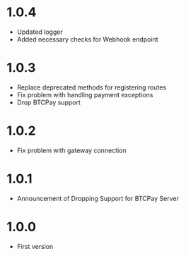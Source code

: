 # 1.0.4
- Updated logger
- Added necessary checks for Webhook endpoint

# 1.0.3

- Replace deprecated methods for registering routes
- Fix problem with handling payment exceptions
- Drop BTCPay support

# 1.0.2

- Fix problem with gateway connection

# 1.0.1

- Announcement of Dropping Support for BTCPay Server

# 1.0.0

- First version
